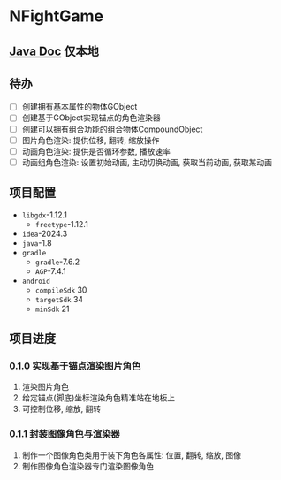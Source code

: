 # NFightGame

## [Java Doc](readme/docs/javadoc/index.html) 仅本地

## 待办
- [ ] 创建拥有基本属性的物体GObject 
- [ ] 创建基于GObject实现锚点的角色渲染器 
- [ ] 创建可以拥有组合功能的组合物体CompoundObject 
- [ ] 图片角色渲染: 提供位移, 翻转, 缩放操作 
- [ ] 动画角色渲染: 提供是否循环参数, 播放速率 
- [ ] 动画组角色渲染: 设置初始动画, 主动切换动画, 获取当前动画, 获取某动画  

## 项目配置
- `libgdx`-1.12.1
  - `freetype`-1.12.1
- ``idea``-2024.3
- `java`-1.8
- `gradle`
  - `gradle`-7.6.2
  - `AGP`-7.4.1
- `android`
  - `compileSdk` 30
  - `targetSdk` 34
  - `minSdk` 21

## 项目进度
### 0.1.0 实现基于锚点渲染图片角色
1. 渲染图片角色
2. 给定锚点(脚底)坐标渲染角色精准站在地板上
3. 可控制位移, 缩放, 翻转

### 0.1.1 封装图像角色与渲染器
1. 制作一个图像角色类用于装下角色各属性: 位置, 翻转, 缩放, 图像
2. 制作图像角色渲染器专门渲染图像角色
